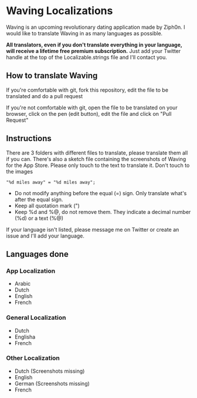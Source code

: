 # Waving Localizations

Waving is an upcoming revolutionary dating application made by Ziph0n. I would like to translate Waving in as many languages as possible.

**All translators, even if you don't translate everything in your language, will receive a lifetime free premium subscription.** Just add your Twitter handle at the top of the Localizable.strings file and I'll contact you.

## How to translate Waving

If you're comfortable with git, fork this repository, edit the file to be translated and do a pull request

If you're not comfortable with git, open the file to be translated on your browser, click on the pen (edit button), edit the file and click on "Pull Request"

## Instructions

There are 3 folders with different files to translate, please translate them all if you can. There's also a sketch file containing the screenshots of Waving for the App Store. Please only touch to the text to translate it. Don't touch to the images

`"%d miles away" = "%d miles away";`

* Do not modify anything before the equal (=) sign. Only translate what's after the equal sign.
* Keep all quotation mark (")
* Keep %d and %@, do not remove them. They indicate a decimal number (%d) or a text (%@)

If your language isn't listed, please message me on Twitter or create an issue and I'll add your language.

## Languages done

### App Localization

* Arabic
* Dutch
* English
* French

### General Localization

* Dutch
* Englisha
* French

### Other Localization

* Dutch (Screenshots missing)
* English
* German (Screenshots missing)
* French
